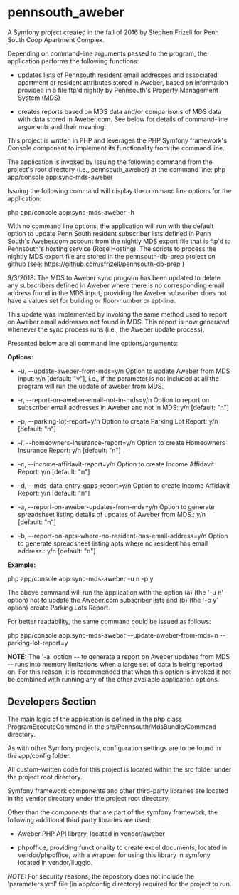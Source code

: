 pennsouth_aweber
================

A Symfony project created in the fall of 2016 by Stephen Frizell for Penn South Coop Apartment Complex.

Depending on command-line arguments passed to the program, the application performs the following functions:
+ updates lists of Pennsouth resident email addresses and associated apartment or resident attributes stored in Aweber, based on information provided in a file ftp'd nightly by Pennsouth's Property Management System (MDS)

+ creates reports based on MDS data and/or comparisons of MDS data with data stored in Aweber.com. See below for details of command-line arguments and their meaning.

This project is written in PHP and leverages the PHP Symfony framework's Console component to implement its functionality from the command line.

The application is invoked by issuing the following command from the project's root directory (i.e., pennsouth_aweber) at the command line:
 php app/console app:sync-mds-aweber
 
Issuing the following command will display the command line options for the application:

 php app/console app:sync-mds-aweber -h
 
With no command line options, the application will run with the default option to update Penn South resident subscriber lists defined in Penn South's Aweber.com account from the nightly MDS export file that is ftp'd to Pennsouth's hosting service (Rose Hosting). The scripts to process the nightly MDS export file are stored in the pennsouth-db-prep project on github (see: https://github.com/sfrizell/pennsouth-db-prep ) 

9/3/2018: The MDS to Aweber sync program has been updated to delete any subscribers defined in Aweber where there is no corresponding email address found in the MDS input, providing the Aweber subscriber does not have a values set for building or floor-number or apt-line.
 
 This update was implemented by invoking the same method used to report on Aweber email addresses not found in MDS. This report is now generated whenever the sync process runs (i.e., the Aweber update process).

Presented below are all command line options/arguments:

**Options:**

+  \-u, --update-aweber-from-mds=y/n                             Option to update Aweber from MDS input: y/n \[default: "y"\], i.e., if the parameter is not included at all the program will run the update of aweber from MDS.
  
+  \-r, --report-on-aweber-email-not-in-mds=y/n                  Option to report on subscriber email addresses in Aweber and not in MDS: y/n \[default: "n"\]
  
+  \-p, --parking-lot-report=y/n                                 Option to create Parking Lot Report: y/n \[default: "n"\]

+ \-i, --homeowners-insurance-report=y/n                         Option to create Homeowners Insurance Report: y/n [default: "n"]

+ \-c, --income-affidavit-report=y/n                             Option to create Income Affidavit Report: y/n [default: "n"]

+ \-d, --mds-data-entry-gaps-report=y/n                             Option to create Income Affidavit Report: y/n [default: "n"]

+  \-a, --report-on-aweber-updates-from-mds=y/n                  Option to generate spreadsheet listing details of updates of Aweber from MDS.: y/n \[default: "n"\]

+  \-b, --report-on-apts-where-no-resident-has-email-address=y/n  Option to generate spreadsheet listing apts where no resident has email address.: y/n \[default: "n"\]



**Example:**

php app/console app:sync-mds-aweber \-u n  \-p y 

The above command will run the application with the option (a) (the '-u n' option) not to update the Aweber.com subscriber lists and (b) (the '-p y' option) create Parking Lots Report.
 
For better readability, the same command could be issued as follows:

php app/console app:sync-mds-aweber \-\-update-aweber-from-mds=n \-\-parking-lot-report=y

**NOTE:** The '-a' option -- to generate a report on Aweber updates from MDS -- runs into memory limitations when a large set of data is being reported on. For this reason, it is recommended that when this option is invoked it not be combined with running any of the other available application options.



Developers Section
------------------

The main logic of the application is defined in the php class ProgramExecuteCommand in the src/Pennsouth/MdsBundle/Command directory.

As with other Symfony projects, configuration settings are to be found in the app/config folder.

All custom-written code for this project is located within the src folder under the project root directory.

Symfony framework components and other third-party libraries are located in the vendor directory under the project root directory.

Other than the components that are part of the symfony framework, the following additional third party libraries are used:

+ Aweber PHP API library, located in vendor/aweber

+ phpoffice, providing functionality to create excel documents, located in vendor/phpoffice, with a wrapper for using this library in symfony located in vendor/liuggio.

*NOTE:*
For security reasons, the repository does not include the 'parameters.yml' file (in app/config directory) required for the project to run. 
 



